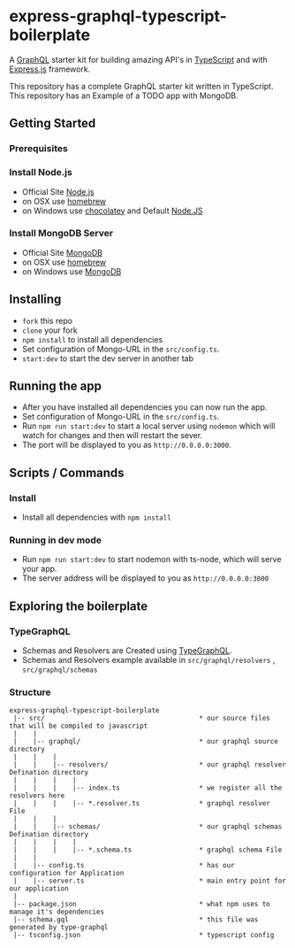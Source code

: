 # express-graphql-typescript-boilerplate

A [GraphQL](http://graphql.org/) starter kit for building amazing API's in [TypeScript](https://www.typescriptlang.org/) and with [Express.js](http://expressjs.com/) framework.

This repository has a complete GraphQL starter kit written in TypeScript.
This repository has an Example of a TODO app with MongoDB.

## Getting Started

### Prerequisites

### Install Node.js
* Official Site [Node.js](http://nodejs.org)
* on OSX use [homebrew](http://brew.sh)
* on Windows use [chocolatey](https://chocolatey.org) and Default [Node.JS](http://nodejs.org)

### Install MongoDB Server
* Official Site [MongoDB](https://www.mongodb.com/)
* on OSX use [homebrew](https://docs.mongodb.com/manual/tutorial/install-mongodb-on-os-x/)
* on Windows use [MongoDB](https://www.mongodb.com/try/download)

## Installing
* `fork` this repo
* `clone` your fork
* `npm install` to install all dependencies
* Set configuration of Mongo-URL in the `src/config.ts`.
* `start:dev` to start the dev server in another tab

## Running the app
* After you have installed all dependencies you can now run the app.
* Set configuration of Mongo-URL in the `src/config.ts`.
* Run `npm run start:dev` to start a local server using `nodemon` which will watch for changes and then will restart the sever.
* The port will be displayed to you as `http://0.0.0.0:3000`.

## Scripts / Commands
### Install
* Install all dependencies with `npm install`

### Running in dev mode
* Run `npm run start:dev` to start nodemon with ts-node, which will serve your app.
* The server address will be displayed to you as `http://0.0.0.0:3000`

## Exploring the boilerplate

### TypeGraphQL

* Schemas and Resolvers are Created using [TypeGraphQL](https://typegraphql.com).
* Schemas and Resolvers example available in `src/graphql/resolvers` , `src/graphql/schemas`

### Structure
```
express-graphql-typescript-boilerplate
 |-- src/                                       * our source files that will be compiled to javascript
 |    |
 |    |-- graphql/                              * our graphql source directory
 |    |    |
 |    |    |-- resolvers/                       * our graphql resolver Defination directory
 |    |    |    |
 |    |    |    |-- index.ts                    * we register all the resolvers here
 |    |    |    |-- *.resolver.ts               * graphql resolver File
 |    |    |       
 |    |    |-- schemas/                         * our graphql schemas Defination directory
 |    |    |    |
 |    |    |    |-- *.schema.ts                 * graphql schema File
 |    |
 |    |-- config.ts                             * has our configuration for Application
 |    |-- server.ts                             * main entry point for our application
 |
 |-- package.json                               * what npm uses to manage it's dependencies
 |-- schema.gql                                 * this file was generated by type-graphql
 |-- tsconfig.json                              * typescript config
```
